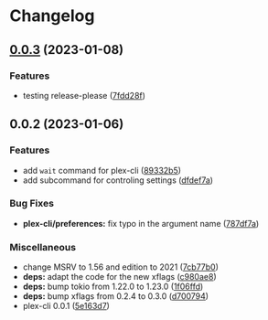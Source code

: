 # Changelog

## [0.0.3](https://github.com/andrey-yantsen/plex-api.rs/compare/plex-cli-v0.0.2...plex-cli-v0.0.3) (2023-01-08)


### Features

* testing release-please ([7fdd28f](https://github.com/andrey-yantsen/plex-api.rs/commit/7fdd28f843d65ffa1d50f4c981f0697ebaccdee6))

## 0.0.2 (2023-01-06)


### Features

* add `wait` command for plex-cli ([89332b5](https://github.com/andrey-yantsen/plex-api.rs/commit/89332b576f2b43d3d2a1c7dc56513a6a40ec3d81))
* add subcommand for controling settings ([dfdef7a](https://github.com/andrey-yantsen/plex-api.rs/commit/dfdef7a7e4b7e543b88ee0461e45b40d5d4d23c1))


### Bug Fixes

* **plex-cli/preferences:** fix typo in the argument name ([787df7a](https://github.com/andrey-yantsen/plex-api.rs/commit/787df7ab16e51bb4285a660d1ba9c70ff62c3324))


### Miscellaneous

* change MSRV to 1.56 and edition to 2021 ([7cb77b0](https://github.com/andrey-yantsen/plex-api.rs/commit/7cb77b00befcc5265c81e76e74bc8e157a2f0ff5))
* **deps:** adapt the code for the new xflags ([c980ae8](https://github.com/andrey-yantsen/plex-api.rs/commit/c980ae86e99caf613911a64b03668e5982435c60))
* **deps:** bump tokio from 1.22.0 to 1.23.0 ([1f06ffd](https://github.com/andrey-yantsen/plex-api.rs/commit/1f06ffd6c5b0ac0f1dcd0201a4ad2383eda50d35))
* **deps:** bump xflags from 0.2.4 to 0.3.0 ([d700794](https://github.com/andrey-yantsen/plex-api.rs/commit/d700794ada5bf69a3890cc938c84a8d36d4547f9))
* plex-cli 0.0.1 ([5e163d7](https://github.com/andrey-yantsen/plex-api.rs/commit/5e163d741f9ba304658317b2f8d42679af87888d))
